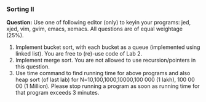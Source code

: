 ### Sorting II ###
**Question:**
Use one of following editor (only) to keyin your programs: jed,  xjed, vim, gvim, emacs, xemacs.
All questions are of equal weightage (25%).
1. Implement bucket sort, with each bucket as a queue (implemented using linked list). You are free to (re)-use code of Lab 2.
2. Implement merge sort. You are not allowed to use recursion/pointers in this question.
3. Use time command to find running time for above programs and also heap sort (of last lab) for
N=10,100,1000,10000,100 000 (1 lakh), 100 00 00 (1 Million).
Please stop running a program as soon as running time for that program exceeds 3 minutes.